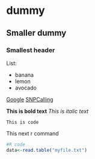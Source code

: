 # dummy
## Smaller dummy
### Smallest header

List:
- banana
- lemon
- avocado

[Google](www.google.com)
[SNPCalling](SNPCalling.md)

**This is bold text**
*This is italic text*

```
This is code 
```

This next r command <!--This is my deepest secret-->

```r
#R code
data<-read.table("myfile.txt")
````
